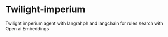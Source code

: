 # Twilight-imperium
Twilight imperium agent with langrahph and langchain for rules search with Open ai Embeddings
